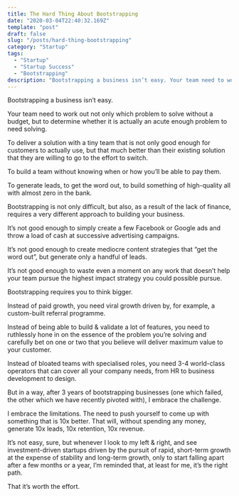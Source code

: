 ```yaml
---
title: The Hard Thing About Bootstrapping
date: "2020-03-04T22:40:32.169Z"
template: "post"
draft: false
slug: "/posts/hard-thing-bootstrapping"
category: "Startup"
tags:
  - "Startup"
  - "Startup Success"
  - "Bootstrapping"
description: "Bootstrapping a business isn’t easy. Your team need to work out not only which problem to solve without a budget, but to determine whether it is actually an acute enough problem to need solving."
---
```


Bootstrapping a business isn’t easy.

Your team need to work out not only which problem to solve without a budget, but to determine whether it is actually an acute enough problem to need solving.

To deliver a solution with a tiny team that is not only good enough for customers to actually use, but that much better than their existing solution that they are willing to go to the effort to switch.

To build a team without knowing when or how you’ll be able to pay them.

To generate leads, to get the word out, to build something of high-quality all with almost zero in the bank.

Bootstrapping is not only difficult, but also, as a result of the lack of finance, requires a very different approach to building your business.

It’s not good enough to simply create a few Facebook or Google ads and throw a load of cash at successive advertising campaigns.

It’s not good enough to create mediocre content strategies that “get the word out”, but generate only a handful of leads.

It’s not good enough to waste even a moment on any work that doesn’t help your team pursue the highest impact strategy you could possible pursue.

Bootstrapping requires you to think bigger.

Instead of paid growth, you need viral growth driven by, for example, a custom-built referral programme.

Instead of being able to build & validate a lot of features, you need to ruthlessly hone in on the essence of the problem you’re solving and carefully bet on one or two that you believe will deliver maximum value to your customer.

Instead of bloated teams with specialised roles, you need 3-4 world-class operators that can cover all your company needs, from HR to business development to design.

But in a way, after 3 years of bootstrapping businesses (one which failed, the other which we have recently pivoted with), I embrace the challenge.

I embrace the limitations. The need to push yourself to come up with something that is 10x better. That will, without spending any money, generate 10x leads, 10x retention, 10x revenue.

It’s not easy, sure, but whenever I look to my left & right, and see investment-driven startups driven by the pursuit of rapid, short-term growth at the expense of stability and long-term growth, only to start falling apart after a few months or a year, I’m reminded that, at least for me, it’s the right path.

That it’s worth the effort.
